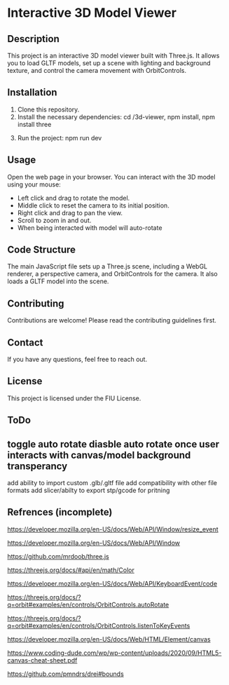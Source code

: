 # Interactive 3D Model Viewer

## Description

This project is an interactive 3D model viewer built with Three.js. It allows you to load GLTF models, set up a scene with lighting and background texture, and control the camera movement with OrbitControls.

## Installation

1. Clone this repository.
2. Install the necessary dependencies: cd /3d-viewer, npm install, npm install three
  <!-- npm create vite@latest -->
3. Run the project: npm run dev

## Usage

Open the web page in your browser. You can interact with the 3D model using your mouse:

- Left click and drag to rotate the model.
- Middle click to reset the camera to its initial position.
- Right click and drag to pan the view.
- Scroll to zoom in and out.
- When being interacted with model will auto-rotate

## Code Structure

The main JavaScript file sets up a Three.js scene, including a WebGL renderer, a perspective camera, and OrbitControls for the camera. It also loads a GLTF model into the scene.

## Contributing

Contributions are welcome! Please read the contributing guidelines first.

## Contact

If you have any questions, feel free to reach out.

## License

This project is licensed under the FIU License.

## ToDo

toggle auto rotate
diasble auto rotate once user interacts with canvas/model
background transperancy
--
add ability to import custom .glb/.gltf file
add compatibility with other file formats
add slicer/abilty to export stp/gcode for pritning

## Refrences (incomplete)

https://developer.mozilla.org/en-US/docs/Web/API/Window/resize_event

https://developer.mozilla.org/en-US/docs/Web/API/Window

https://github.com/mrdoob/three.js

https://threejs.org/docs/#api/en/math/Color

https://developer.mozilla.org/en-US/docs/Web/API/KeyboardEvent/code

https://threejs.org/docs/?q=orbit#examples/en/controls/OrbitControls.autoRotate

https://threejs.org/docs/?q=orbit#examples/en/controls/OrbitControls.listenToKeyEvents

https://developer.mozilla.org/en-US/docs/Web/HTML/Element/canvas

https://www.coding-dude.com/wp/wp-content/uploads/2020/09/HTML5-canvas-cheat-sheet.pdf

https://github.com/pmndrs/drei#bounds
